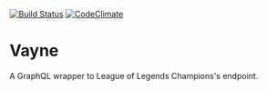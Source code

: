 [![Build Status](https://travis-ci.org/viniciuspalma/vayne.svg?branch=master)](https://travis-ci.org/viniciuspalma/vayne)
[![CodeClimate](https://codeclimate.com/github/viniciuspalma/vayne.png)](https://codeclimate.com/github/viniciuspalma/vayne)

# Vayne
A GraphQL wrapper to League of Legends Champions's endpoint.
